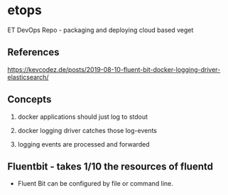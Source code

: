 # etops
ET DevOps Repo - packaging and deploying cloud based veget

## References

https://kevcodez.de/posts/2019-08-10-fluent-bit-docker-logging-driver-elasticsearch/


## Concepts 

1. docker applications should just log to stdout

2. docker logging driver catches those log-events

3. logging events are processed and forwarded


## Fluentbit - takes 1/10 the resources of fluentd

- Fluent Bit can be configured by file or command line.
